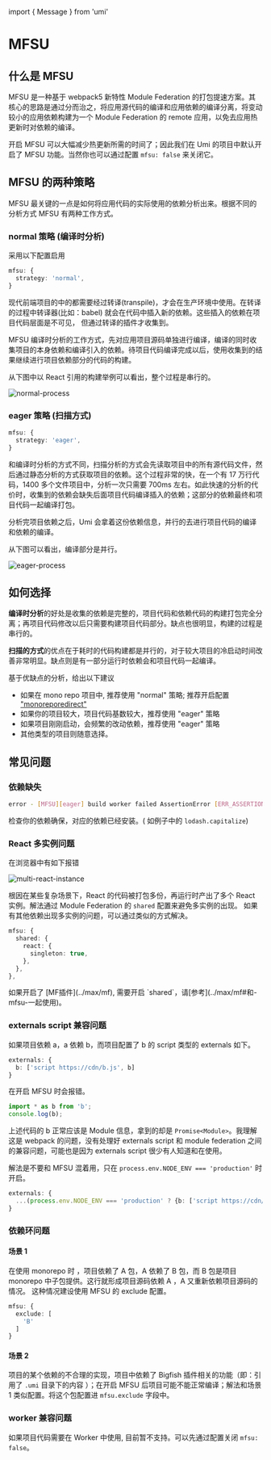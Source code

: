 import { Message } from 'umi'

# MFSU

## 什么是 MFSU

MFSU 是一种基于 webpack5 新特性 Module Federation 的打包提速方案。其核心的思路是通过分而治之，将应用源代码的编译和应用依赖的编译分离，将变动较小的应用依赖构建为一个 Module Federation 的 remote 应用，以免去应用热更新时对依赖的编译。

开启 MFSU 可以大幅减少热更新所需的时间了；因此我们在 Umi 的项目中默认开启了 MFSU 功能。当然你也可以通过配置 `mfsu: false` 来关闭它。

## MFSU 的两种策略

MFSU 最关键的一点是如何将应用代码的实际使用的依赖分析出来。根据不同的分析方式 MFSU 有两种工作方式。

### normal 策略 (编译时分析)

采用以下配置启用

```ts {2}
mfsu: {
  strategy: 'normal',
}
```

现代前端项目的中的都需要经过转译(transpile)，才会在生产环境中使用。在转译的过程中转译器(比如：babel) 就会在代码中插入新的依赖。这些插入的依赖在项目代码层面是不可见， 但通过转译的插件才收集到。

MFSU 编译时分析的工作方式，先对应用项目源码单独进行编译，编译的同时收集项目的本身依赖和编译引入的依赖。待项目代码编译完成以后，使用收集到的结果继续进行项目依赖部分的代码的构建。

从下图中以 React 引用的构建举例可以看出，整个过程是串行的。

![normal-process](https://gw.alipayobjects.com/mdn/rms_ffea06/afts/img/A*VRdhQZDag1UAAAAAAAAAAAAAARQnAQ)

### eager 策略 (扫描方式)

```ts {2}
mfsu: {
  strategy: 'eager',
}
```

和编译时分析的方式不同，扫描分析的方式会先读取项目中的所有源代码文件，然后通过静态分析的方式获取项目的依赖。这个过程非常的快，在一个有 17 万行代码，1400 多个文件项目中，分析一次只需要 700ms 左右。如此快速的分析的代价时，收集到的依赖会缺失后面项目代码编译插入的依赖；这部分的依赖最终和项目代码一起编译打包。

分析完项目依赖之后，Umi 会拿着这份依赖信息，并行的去进行项目代码的编译和依赖的编译。

从下图可以看出，编译部分是并行。

![eager-process](https://gw.alipayobjects.com/mdn/rms_ffea06/afts/img/A*XtZ1Spa9hMEAAAAAAAAAAAAAARQnAQ)

## 如何选择

**编译时分析**的好处是收集的依赖是完整的，项目代码和依赖代码的构建打包完全分离；再项目代码修改以后只需要构建项目代码部分。缺点也很明显，构建的过程是串行的。

**扫描的方式**的优点在于耗时的代码构建都是并行的，对于较大项目的冷启动时间改善非常明显。缺点则是有一部分运行时依赖会和项目代码一起编译。

基于优缺点的分析，给出以下建议

- 如果在 mono repo 项目中, 推荐使用 "normal" 策略; 推荐开启配置 ["monoreporedirect"](../api/config#monoreporedirect)
- 如果你的项目较大，项目代码基数较大，推荐使用 "eager" 策略
- 如果项目刚刚启动，会频繁的改动依赖，推荐使用 "eager" 策略
- 其他类型的项目则随意选择。

## 常见问题

### 依赖缺失

```bash /lodash.capitalize/
error - [MFSU][eager] build worker failed AssertionError [ERR_ASSERTION]: filePath not found of lodash.capitalize
```

检查你的依赖确保，对应的依赖已经安装。( 如例子中的 `lodash.capitalize`)

### React 多实例问题

在浏览器中有如下报错

![multi-react-instance](https://gw.alipayobjects.com/mdn/rms_ffea06/afts/img/A*ScIJTZobWE4AAAAAAAAAAAAAARQnAQ)

根因在某些复杂场景下，React 的代码被打包多份，再运行时产出了多个 React 实例。解法通过 Module Federation 的 `shared` 配置来避免多实例的出现。
如果有其他依赖出现多实例的问题，可以通过类似的方式解决。

```ts {3-5}
mfsu: {
  shared: {
    react: {
      singleton: true,
    },
  },
},
```
<Message emoji="⚠️" >
如果开启了 [MF插件](../max/mf), 需要开启 `shared`，请[参考](../max/mf#和-mfsu-一起使用)。
</Message>	

### externals script 兼容问题

如果项目依赖 a，a 依赖 b，而项目配置了 b 的 script 类型的 externals 如下。

```ts
externals: {
  b: ['script https://cdn/b.js', b]
}
```

在开启 MFSU 时会报错。

```ts
import * as b from 'b';
console.log(b);
```

上述代码的 b 正常应该是 Module 信息，拿到的却是 `Promise<Module>`。我理解这是 webpack 的问题，没有处理好 externals script 和 module federation 之间的兼容问题，可能也是因为 externals script 很少有人知道和在使用。

解法是不要和 MFSU 混着用，只在 `process.env.NODE_ENV === 'production'` 时开启。

```ts
externals: {
  ...(process.env.NODE_ENV === 'production' ? {b: ['script https://cdn/b.js', b]} : {})
}
```

### 依赖环问题

#### 场景 1

在使用 monorepo 时 ，项目依赖了 A 包，A 依赖了 B 包，而 B 包是项目 monorepo 中子包提供。这行就形成项目源码依赖 A ，A 又重新依赖项目源码的情况。
这种情况建设使用 MFSU 的 exclude 配置。

```ts {2-4}
mfsu: {
  exclude: [
    'B'
  ]
}
```

#### 场景 2

项目的某个依赖的不合理的实现，项目中依赖了 Bigfish 插件相关的功能（即：引用了 `.umi` 目录下的内容 ）；在开启 MFSU 后项目可能不能正常编译；解法和场景 1 类似配置。将这个包配置进 `mfsu.exclude` 字段中。


### worker 兼容问题

如果项目代码需要在 Worker 中使用, 目前暂不支持。可以先通过配置关闭 `mfsu: false`。
